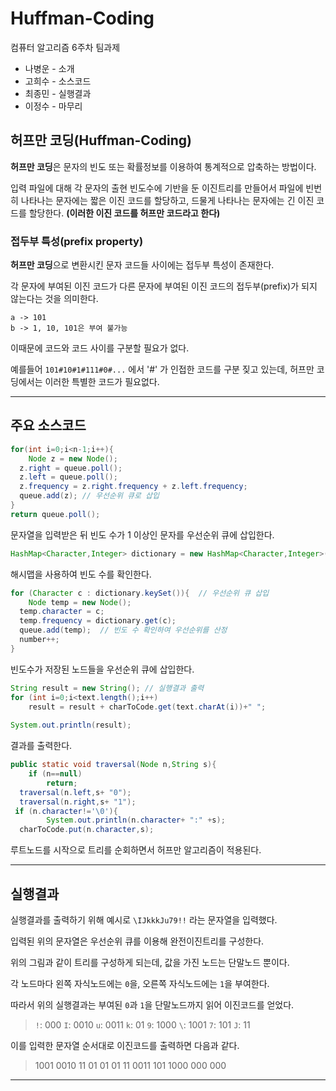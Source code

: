 # Huffman-Coding
컴퓨터 알고리즘 6주차 팀과제
* 나병운 - 소개
* 고희수 - 소스코드
* 최종민 - 실행결과
* 이정수 - 마무리

## 허프만 코딩(Huffman-Coding)
**허프만 코딩**은 문자의 빈도 또는 확률정보를 이용하여 통계적으로 압축하는 방법이다.

입력 파일에 대해 각 문자의 출현 빈도수에 기반을 둔 이진트리를 만들어서 파일에 빈번히 나타나는 문자에는 짧은 이진 코드를 할당하고, 드물게 나타나는 문자에는 긴 이진 코드를 할당한다. **(이러한 이진 코드를 허프만 코드라고 한다)**

### 접두부 특성(prefix property)

**허프만 코딩**으로 변환시킨 문자 코드들 사이에는 접두부 특성이 존재한다.

각 문자에 부여된 이진 코드가 다른 문자에 부여된 이진 코드의 접두부(prefix)가 되지 않는다는 것을 의미한다.
```ex)
a -> 101
b -> 1, 10, 101은 부여 불가능
```
이때문에 코드와 코드 사이를 구분할 필요가 없다.

예를들어 `101#10#1#111#0#...` 에서 '#' 가 인접한 코드를 구분 짖고 있는데, 허프만 코딩에서는 이러한 특별한 코드가 필요없다.











-----------------------

## 주요 소스코드

```java
for(int i=0;i<n-1;i++){  
    Node z = new Node();  
  z.right = queue.poll();  
  z.left = queue.poll();  
  z.frequency = z.right.frequency + z.left.frequency;  
  queue.add(z); // 우선순위 큐로 삽입  
}  
return queue.poll();
```
문자열을 입력받은 뒤 빈도 수가 1 이상인 문자를 우선순위 큐에 삽입한다.

```java
HashMap<Character,Integer> dictionary = new HashMap<Character,Integer>(); // 빈도 수 확인
```
해시맵을 사용하여 빈도 수를 확인한다.

```java
for (Character c : dictionary.keySet()){  // 우선순위 큐 삽입
    Node temp = new Node();  
  temp.character = c;  
  temp.frequency = dictionary.get(c);  
  queue.add(temp);  // 빈도 수 확인하여 우선순위를 산정 
  number++;  
}
```
빈도수가 저장된 노드들을 우선순위 큐에 삽입한다.

```java
String result = new String(); // 실행결과 출력  
for (int i=0;i<text.length();i++)  
    result = result + charToCode.get(text.charAt(i))+" ";  
  
System.out.println(result);
```
결과를 출력한다.

```java
public static void traversal(Node n,String s){  
    if (n==null)  
        return;  
  traversal(n.left,s+ "0");  
  traversal(n.right,s+ "1");  
 if (n.character!='\0'){  
        System.out.println(n.character+ ":" +s);  
  charToCode.put(n.character,s);
  ```
  루트노드를 시작으로 트리를 순회하면서 허프만 알고리즘이 적용된다.
  
  ------------------





## 실행결과

실행결과를 출력하기 위해 예시로 `\IJkkkJu79!!` 라는 문자열을 입력했다.

입력된 위의 문자열은 우선순위 큐를 이용해 완전이진트리를 구성한다.



위의 그림과 같이 트리를 구성하게 되는데, 값을 가진 노드는 단말노드 뿐이다.

각 노드마다 왼쪽 자식노드에는 `0`을, 오른쪽 자식노드에는 `1`을 부여한다.



따라서 위의 실행결과는 부여된 `0`과 `1`을 단말노드까지 읽어 이진코드를 얻었다.

>`!`: 000
`I`: 0010
`u`: 0011
`k`: 01
`9`: 1000
`\`: 1001
`7`: 101
`J`: 11

이를 입력한 문자열 순서대로 이진코드를 출력하면 다음과 같다.

> 1001 0010 11 01 01 01 11 0011 101 1000 000 000

---

